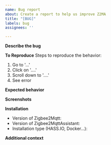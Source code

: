 ```yaml
---
name: Bug report
about: Create a report to help us improve Z2MA
title: "[BUG]"
labels: bug
assignees: ''

---
```


**Describe the bug**
<!-- A clear and concise description of what the bug is. -->

**To Reproduce**
Steps to reproduce the behavior:
<!-- change following steps -->
1. Go to '...'
2. Click on '....'
3. Scroll down to '....'
4. See error

**Expected behavior**
<!-- A clear and concise description of what you expected to happen. -->

**Screenshots**
<!-- If applicable, add screenshots to help explain your problem. -->

**Installation**
 - Version of Zigbee2Mqtt:
 - Version of Zigbee2MqttAssistant:
 - Installation type (HASS.IO, Docker...):

**Additional context**
<!-- Add any other context about the problem here. -->
